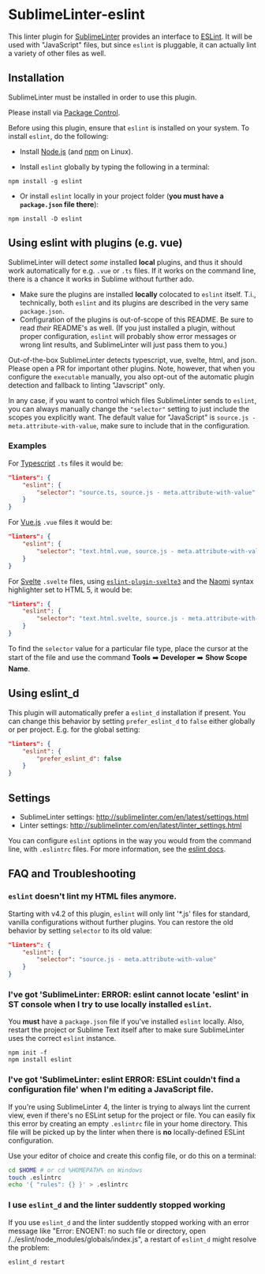 SublimeLinter-eslint
=========================

This linter plugin for [SublimeLinter](https://github.com/SublimeLinter/SublimeLinter) provides an interface to [ESLint](https://github.com/nzakas/eslint). It will be used with "JavaScript" files, but since `eslint` is pluggable, it can actually lint a variety of other files as well.

## Installation
SublimeLinter must be installed in order to use this plugin.

Please install via [Package Control](https://packagecontrol.io).

Before using this plugin, ensure that `eslint` is installed on your system.
To install `eslint`, do the following:

- Install [Node.js](http://nodejs.org) (and [npm](https://github.com/joyent/node/wiki/Installing-Node.js-via-package-manager) on Linux).

- Install `eslint` globally by typing the following in a terminal:
```
npm install -g eslint
```
    
- Or install `eslint` locally in your project folder (**you must have a `package.json` file there**):
```
npm install -D eslint
```

## Using eslint with plugins (e.g. vue)

SublimeLinter will detect _some_ installed **local** plugins, and thus it should work automatically for e.g. `.vue` or `.ts` files. If it works on the command line, there is a chance it works in Sublime without further ado.  

- Make sure the plugins are installed **locally** colocated to `eslint` itself. T.i., technically, both `eslint` and its plugins are described in the very same `package.json`. 
- Configuration of the plugins is out-of-scope of this README. Be sure to read _their_ README's as well. (If you just installed a plugin, without proper configuration, `eslint` will probably show error messages or wrong lint results, and SublimeLinter will just pass them to you.)

Out-of-the-box SublimeLinter detects typescript, vue, svelte, html, and json. Please open a PR for important other plugins. Note, however, that when you configure the `executable` manually, you also opt-out of the automatic plugin detection and fallback to linting "Javscript" only. 

In any case, if you want to control which files SublimeLinter sends to `eslint`, you can always manually change the `"selector"` setting to just include the scopes you explicitly want. The default value for "JavaScript" is `source.js - meta.attribute-with-value`, make sure to include that in the configuration. 

### Examples

For [Typescript](https://www.typescriptlang.org/) `.ts` files it would be:

```json
"linters": {
    "eslint": {
        "selector": "source.ts, source.js - meta.attribute-with-value"
    }
}
```

For [Vue.js](https://vuejs.org/) `.vue` files it would be:

```json
"linters": {
    "eslint": {
        "selector": "text.html.vue, source.js - meta.attribute-with-value"
    }
}
```

For [Svelte](https://svelte.dev/) `.svelte` files, using [`eslint-plugin-svelte3`](https://github.com/sveltejs/eslint-plugin-svelte3) and the [Naomi](https://packagecontrol.io/packages/Naomi) syntax highlighter set to HTML 5, it would be:

```json
"linters": {
    "eslint": {
        "selector": "text.html.svelte, source.js - meta.attribute-with-value"
    }
}
```

To find the `selector` value for a particular file type, place the cursor at the start of the file and use the command **Tools** ➡️ **Developer** ➡️ **Show Scope Name**.

## Using eslint_d

This plugin will automatically prefer a `eslint_d` installation if present.
You can change this behavior by setting `prefer_eslint_d` to `false` either
globally or per project.  E.g. for the global setting:

```json
"linters": {
    "eslint": {
        "prefer_eslint_d": false
    }
}
```

## Settings

- SublimeLinter settings: http://sublimelinter.com/en/latest/settings.html
- Linter settings: http://sublimelinter.com/en/latest/linter_settings.html

You can configure `eslint` options in the way you would from the command line, with `.eslintrc` files. For more information, see the [eslint docs](https://github.com/nzakas/eslint/wiki).


## FAQ and Troubleshooting

### `eslint` doesn't lint my HTML files anymore.

Starting with v4.2 of this plugin, `eslint` will only lint '*.js' files for standard, vanilla configurations without further plugins. You can restore the old behavior by setting `selector` to its old value: 

```json
"linters": {
    "eslint": {
        "selector": "source.js - meta.attribute-with-value"
    }
}
```

### I've got 'SublimeLinter: ERROR: eslint cannot locate 'eslint' in ST console when I try to use locally installed `eslint`.

You **must** have a `package.json` file if you've installed `eslint` locally. Also, restart the project or Sublime Text itself after to make sure SublimeLinter uses the correct `eslint` instance.

```
npm init -f
npm install eslint
```

### I've got 'SublimeLinter: eslint ERROR: ESLint couldn't find a configuration file' when I'm editing a JavaScript file.

If you're using SublimeLinter 4, the linter is trying to always lint the current view, even if there's no ESLint setup for the project or file. You can easily fix this error by creating an empty `.eslintrc` file in your home directory. This file will be picked up by the linter when there is **no** locally-defined ESLint configuration.

Use your editor of choice and create this config file, or do this on a terminal:

```bash
cd $HOME # or cd %HOMEPATH% on Windows
touch .eslintrc
echo '{ "rules": {} }' > .eslintrc
```

### I use `eslint_d` and the linter suddently stopped working

If you use `eslint_d` and the linter suddently stopped working with an error message like "Error: ENOENT: no such file or directory, open /../eslint/node_modules/globals/index.js", a restart of `eslint_d` might resolve the problem:

```bash
eslint_d restart
```
